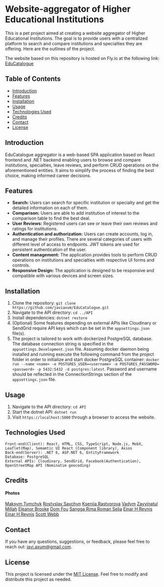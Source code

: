 # Website-aggregator of Higher Educational Institutions

This is a pet project aimed at creating a website aggregator of Higher Educational Institutions. The goal is to provide users with a centralized platform to search and compare institutions and specialties they are offering. Here are the outlines of the project.

The website based on this repository is hosted on Fly.io at the following link: [EduCatalogue](https://educatalogue.fly.dev/)

## Table of Contents

- [Introduction](#introduction)
- [Features](#features)
- [Installation](#installation)
- [Usage](#usage)
- [Technologies Used](#technologies_used)
- [Credits](#credits)
- [Contact](#contact)
- [License](#license)

## Introduction

EduCatalogue aggregator is a web-based SPA application based on React frontend and .NET backend enabling users to browse and compare institutions, specialties, leave reviews, and perform CRUD operations on the aforementioned entities. It aims to simplify the process of finding the best choice, making informed career decisions.

## Features

- **Search:** Users can search for specific institution or specialty and get the detailed information on each of them.
- **Comparison:** Users are able to add institution of interest to the comparison table to find the best deal.
- **User Reviews:** Registered users can see or leave their own reviews and ratings for institutions.
- **Authentication and authorization:** Users can create accounts, log in, and manage their profiles. There are several categories of users with different level of access to endpoints. JWT tokens are used for persistent authentication of the user.
- **Content management:** The application provides tools to perform CRUD operations on institutions and specialties with respective UI forms and controls.
- **Responsive Design:** The application is designed to be responsive and compatible with various devices and screen sizes.

## Installation

1. Clone the repository: `git clone https://github.com/javiaxum/EduCatalogue.git`
4. Navigate to the API directory: `cd ../API`
5. Install dependencies: `dotnet restore`
6. (Optional) Some features depending on external APIs like Cloudinary or SendGrid require API keys which can be set in the `appsettings.json` file(s).
7. The project is tailored to work with dockerized PostgreSQL database. The database connection string is specified in the `appsettings.Development.json` file. Assuming docker daemon being installed and running execute the following command from the project folder in order to initialize and start docker PostgreSQL container: `docker run --name <name> -e POSTGRES_USER=<username> -e POSTGRES_PASSWORD=<password> -p 5432:5432 -d postgres:latest`. Password and username should be reflected in the ConnectionStrings section of the `appsettings.json` file.


## Usage

1. Navigate to the API directory: `cd API`
2. Start the dotnet API: `dotnet run`
5. Visit `https://localhost:5000` through a browser to access the website.

## Technologies Used

    Front-end(Client): React, HTML, CSS, TypeScript, Node.js, MobX, Leaflet(Map), Semamtic UI React (Component library), Axios
    Back-end(Server): .NET 6, ASP.NET 6, EntityFramework 
    Database: PostgreSQL
    External APIs: Cloudinary, SendGrid, Facebook(Authentication), OpenStreetMap API (Nominatim geocoding)

## Credits

#### Photos
 [Maksym Tymchyk](https://unsplash.com/photos/5nxCoYcx2kM?utm_source=unsplash&utm_medium=referral&utm_content=creditShareLink)
 [Rostyslav Savchyn](https://unsplash.com/photos/l5bahW1aANU?utm_source=unsplash&utm_medium=referral&utm_content=creditShareLink)
 [Kseniia Rastvorova](https://unsplash.com/photos/htG9Fsn-IjI)
 [Vadym](https://unsplash.com/photos/eK5VpAFQ3Mo?utm_source=unsplash&utm_medium=referral&utm_content=creditShareLink)
 [Zayyinatul Millah](https://unsplash.com/photos/WXRKNKuC7yo?utm_source=unsplash&utm_medium=referral&utm_content=creditShareLink)
 [Eleanor Brooke](https://unsplash.com/photos/1n5wJpamg1k?utm_source=unsplash&utm_medium=referral&utm_content=creditShareLink)
 [Dom Fou](https://unsplash.com/photos/YRMWVcdyhmI?utm_source=unsplash&utm_medium=referral&utm_content=creditShareLink)
 [Sangga Rima Roman Selia](https://unsplash.com/photos/8CqDvPuo_kI?utm_source=unsplash&utm_medium=referral&utm_content=creditShareLink)
 [Einar H Reynis](https://unsplash.com/photos/YW1i_xi8dt8?utm_source=unsplash&utm_medium=referral&utm_content=creditShareLink)
 [Einar H Reynis](https://unsplash.com/photos/YW1i_xi8dt8?utm_source=unsplash&utm_medium=referral&utm_content=creditShareLink)
 [Scott Webb](https://unsplash.com/photos/-4N06ks06JA?utm_source=unsplash&utm_medium=referral&utm_content=creditShareLink)

## Contact

If you have any questions, suggestions, or feedback, please feel free to reach out: javi.axum@gmail.com.

## License

This project is licensed under the [MIT License](https://opensource.org/license/mit/). Feel free to modify and distribute this project as needed.
